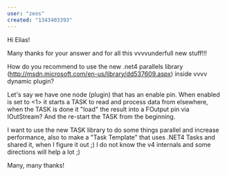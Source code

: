 ```yaml
---
user: "zeos"
created: "1343403393"
---
```


Hi Elias!

Many thanks for your answer and for all this vvvvunderfull new stuff!!! 

How do you recommend to use the new .net4 parallels library (http://msdn.microsoft.com/en-us/library/dd537609.aspx) inside vvvv dynamic plugin?

Let's say we have one node (plugin) that has an enable pin. When enabled is set to <1> it starts a TASK to read and process data from elsewhere, when the TASK is done it "load" the result into a FOutput pin via IOutStream? And the re-start the TASK from the beginning.

I want to use the new TASK library to do some things parallel and increase performance, also to make a "Task Template" that uses .NET4 Tasks and shared it, when I figure it out ;) I do not know the v4 internals and some directions will help a lot ;)

Many, many thanks!
